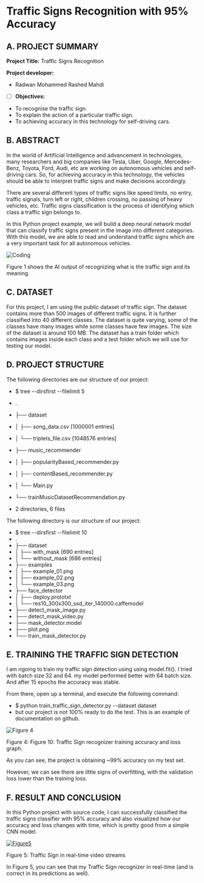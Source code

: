 
# Traffic Signs Recognition with 95% Accuracy

## A. PROJECT SUMMARY

**Project Title:** Traffic Signs Recognition


**Project developer:** 
- Radwan Mohammed Rashed Mahdi


- [ ] **Objectives:**
- To recognise the traffic sign.
- To explain the action of a particular traffic sign.
- To achieving accuracy in this technology for self-driving cars.


##  B. ABSTRACT 

In the world of Artificial Intelligence and advancement in technologies, many researchers and 
big companies like Tesla, Uber, Google, Mercedes-Benz, Toyota, Ford, Audi, etc are working on 
autonomous vehicles and self-driving cars. 
So, for achieving accuracy in this technology, the vehicles should be able to interpret 
traffic signs and make decisions accordingly.

There are several different types of traffic signs like speed limits, no entry, traffic signals, 
turn left or right, children crossing, no passing of heavy vehicles, etc. 
Traffic signs classification is the process of identifying which class a traffic sign belongs to.

In this Python project example, we will build a deep neural network model that can classify 
traffic signs present in the image into different categories. 
With this model, we are able to read and understand traffic signs 
which are a very important task for all autonomous vehicles.

![Coding](https://d2h0cx97tjks2p.cloudfront.net/blogs/wp-content/uploads/sites/2/2019/12/graphical-user-interface-project-in-python.png)

Figure 1 shows the AI output of recognizing what is the traffic sign and its meaning.


## C.  DATASET

For this project, I am using the public dataset of traffic sign.
The dataset contains more than 500 images of different traffic signs. 
It is further classified into 40 different classes. 
The dataset is quite varying, some of the classes have many images while some classes have few images. 
The size of the dataset is around 100 MB.
The dataset has a train folder which contains images inside each class 
and a test folder which we will use for testing our model.




## D.   PROJECT STRUCTURE

The following directories are our structure of our project:
- $ tree --dirsfirst --filelimit 5
- .
- ├── dataset
- │    ├── song_data.csv [1000001 entries]
- │    └── triplets_file.csv [1048576 entries]
- ├── music_recommender
- │    ├── popularityBased_recommender.py
- │    ├── contentBased_recommender.py
- │    └── Main.py
- └── trainMusicDatasetRecommendation.py

- 2 directories, 6 files

The following directory is our structure of our project:
- $ tree --dirsfirst --filelimit 10
- .
- ├── dataset
- │   ├── with_mask [690 entries]
- │   └── without_mask [686 entries]
- ├── examples
- │   ├── example_01.png
- │   ├── example_02.png
- │   └── example_03.png
- ├── face_detector
- │   ├── deploy.prototxt
- │   └── res10_300x300_ssd_iter_140000.caffemodel
- ├── detect_mask_image.py
- ├── detect_mask_video.py
- ├── mask_detector.model
- ├── plot.png
- └── train_mask_detector.py



## E.   TRAINING THE TRAFFIC SIGN DETECTION

I am ngoing to train my traffic sign detection using using model.fit(). 
I tried with batch size 32 and 64. my model performed better with 64 batch size. And after 15 epochs the accuracy was stable.

From there, open up a terminal, and execute the following command:

- $ python train_traffic_sign_detector.py --dataset dataset
- but our project is not 100% ready to do the test. This is an example of documentation on github.


![Figure 4](https://d2h0cx97tjks2p.cloudfront.net/blogs/wp-content/uploads/sites/2/2019/12/accuracy-loss-python-machine-learning-project.png)

Figure 4: Figure 10: Traffic Sign recognizer training accuracy and loss graph.

As you can see, the project is obtaining ~99% accuracy on my test set.

However, we can see there are little signs of overfitting, with the validation loss lower than the training loss. 



## F.  RESULT AND CONCLUSION

In this Python project with source code, I can successfully classified the traffic signs classifier with 95% accuracy 
and also visualized how our accuracy and loss changes with time, which is pretty good from a simple CNN model.

[![Figure5](https://img.youtube.com/vi/U-SBY9eJ-xc/0.jpg)](https://www.youtube.com/watch?v=U-SBY9eJ-xc)

Figure 5: Traffic Sign in real-time video streams

In Figure 5, you can see that my Traffic Sign recognizer in real-time (and is correct in its predictions as well).









